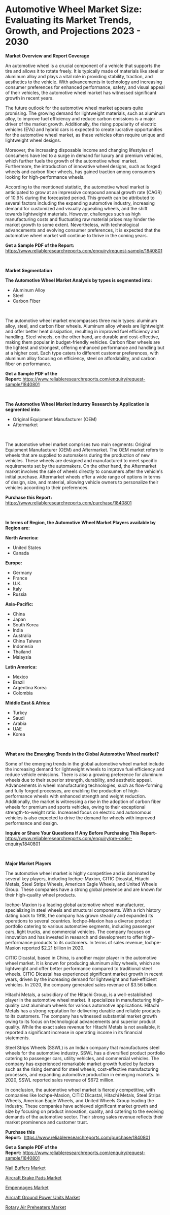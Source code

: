 <p><h1>Automotive Wheel Market Size: Evaluating its Market Trends, Growth, and Projections 2023 - 2030</h1></p><p><strong>Market Overview and Report Coverage</strong></p>
<p><p>An automotive wheel is a crucial component of a vehicle that supports the tire and allows it to rotate freely. It is typically made of materials like steel or aluminum alloy and plays a vital role in providing stability, traction, and aesthetics to the vehicle. With advancements in technology and increasing consumer preferences for enhanced performance, safety, and visual appeal of their vehicles, the automotive wheel market has witnessed significant growth in recent years.</p><p>The future outlook for the automotive wheel market appears quite promising. The growing demand for lightweight materials, such as aluminum alloy, to improve fuel efficiency and reduce carbon emissions is a major driver of the market growth. Additionally, the rising popularity of electric vehicles (EVs) and hybrid cars is expected to create lucrative opportunities for the automotive wheel market, as these vehicles often require unique and lightweight wheel designs.</p><p>Moreover, the increasing disposable income and changing lifestyles of consumers have led to a surge in demand for luxury and premium vehicles, which further fuels the growth of the automotive wheel market. Furthermore, the introduction of innovative wheel designs, such as forged wheels and carbon fiber wheels, has gained traction among consumers looking for high-performance wheels.</p><p>According to the mentioned statistic, the automotive wheel market is anticipated to grow at an impressive compound annual growth rate (CAGR) of 10.9% during the forecasted period. This growth can be attributed to several factors including the expanding automotive industry, increasing demand for customized and visually appealing wheels, and the shift towards lightweight materials. However, challenges such as high manufacturing costs and fluctuating raw material prices may hinder the market growth to some extent. Nevertheless, with technological advancements and evolving consumer preferences, it is expected that the automotive wheel market will continue to thrive in the coming years.</p></p>
<p><strong>Get a Sample PDF of the Report:</strong> <a href="https://www.reliableresearchreports.com/enquiry/request-sample/1840801">https://www.reliableresearchreports.com/enquiry/request-sample/1840801</a></p>
<p>&nbsp;</p>
<p><strong>Market Segmentation</strong></p>
<p><strong>The Automotive Wheel Market Analysis by types is segmented into:</strong></p>
<p><ul><li>Aluminum Alloy</li><li>Steel</li><li>Carbon Fiber</li></ul></p>
<p>&nbsp;</p>
<p><p>The automotive wheel market encompasses three main types: aluminum alloy, steel, and carbon fiber wheels. Aluminum alloy wheels are lightweight and offer better heat dissipation, resulting in improved fuel efficiency and handling. Steel wheels, on the other hand, are durable and cost-effective, making them popular in budget-friendly vehicles. Carbon fiber wheels are the lightest and strongest, offering enhanced performance and handling but at a higher cost. Each type caters to different customer preferences, with aluminum alloy focusing on efficiency, steel on affordability, and carbon fiber on performance.</p></p>
<p><strong>Get a Sample PDF of the Report:</strong>&nbsp;<a href="https://www.reliableresearchreports.com/enquiry/request-sample/1840801">https://www.reliableresearchreports.com/enquiry/request-sample/1840801</a></p>
<p>&nbsp;</p>
<p><strong>The Automotive Wheel Market Industry Research by Application is segmented into:</strong></p>
<p><ul><li>Original Equipment Manufacturer (OEM)</li><li>Aftermarket</li></ul></p>
<p>&nbsp;</p>
<p><p>The automotive wheel market comprises two main segments: Original Equipment Manufacturer (OEM) and Aftermarket. The OEM market refers to wheels that are supplied to automakers during the production of new vehicles. These wheels are designed and manufactured to meet specific requirements set by the automakers. On the other hand, the Aftermarket market involves the sale of wheels directly to consumers after the vehicle's initial purchase. Aftermarket wheels offer a wide range of options in terms of design, size, and material, allowing vehicle owners to personalize their vehicles according to their preferences.</p></p>
<p><strong>Purchase this Report:</strong>&nbsp; <a href="https://www.reliableresearchreports.com/purchase/1840801">https://www.reliableresearchreports.com/purchase/1840801</a></p>
<p>&nbsp;</p>
<p><strong>In terms of Region, the Automotive Wheel Market Players available by Region are:</strong></p>
<p>
    <p> <strong> North America: </strong>
        <ul>
            <li>United States</li>
            <li>Canada</li>
        </ul>
        </p> 
    <p> <strong> Europe: </strong>
        <ul>
            <li>Germany</li>
            <li>France</li>
            <li>U.K.</li>
            <li>Italy</li>
            <li>Russia</li>
        </ul>
        </p> 
    <p> <strong> Asia-Pacific: </strong>
        <ul>
            <li>China</li>
            <li>Japan</li>
            <li>South Korea</li>
            <li>India</li>
            <li>Australia</li>
            <li>China Taiwan</li>
            <li>Indonesia</li>
            <li>Thailand</li>
            <li>Malaysia</li>
        </ul>
        </p> 
    <p> <strong> Latin America: </strong>
        <ul>
            <li>Mexico</li>
            <li>Brazil</li>
            <li>Argentina Korea</li>
            <li>Colombia</li>
        </ul>
        </p> 
    <p> <strong> Middle East & Africa: </strong>
        <ul>
            <li>Turkey</li>
            <li>Saudi</li>
            <li>Arabia</li>
            <li>UAE</li>
            <li>Korea</li>
        </ul>
    </p>
    </p>
<p>&nbsp;</p>
<p><strong>What are the Emerging Trends in the Global Automotive Wheel market?</strong></p>
<p><p>Some of the emerging trends in the global automotive wheel market include the increasing demand for lightweight wheels to improve fuel efficiency and reduce vehicle emissions. There is also a growing preference for aluminum wheels due to their superior strength, durability, and aesthetic appeal. Advancements in wheel manufacturing technologies, such as flow-forming and fully forged processes, are enabling the production of high-performance wheels with enhanced strength and weight reduction. Additionally, the market is witnessing a rise in the adoption of carbon fiber wheels for premium and sports vehicles, owing to their exceptional strength-to-weight ratio. Increased focus on electric and autonomous vehicles is also expected to drive the demand for wheels with improved performance and design.</p></p>
<p><strong>Inquire or Share Your Questions If Any Before Purchasing This Report</strong>- <a href="https://www.reliableresearchreports.com/enquiry/pre-order-enquiry/1840801">https://www.reliableresearchreports.com/enquiry/pre-order-enquiry/1840801</a></p>
<p>&nbsp;</p>
<p><strong>Major Market Players</strong></p>
<p><p>The automotive wheel market is highly competitive and is dominated by several key players, including Iochpe-Maxion, CITIC Dicastal, Hitachi Metals, Steel Strips Wheels, American Eagle Wheels, and United Wheels Group. These companies have a strong global presence and are known for their high-quality wheel products.</p><p>Iochpe-Maxion is a leading global automotive wheel manufacturer, specializing in steel wheels and structural components. With a rich history dating back to 1918, the company has grown steadily and expanded its operations to several countries. Iochpe-Maxion has a diverse product portfolio catering to various automotive segments, including passenger cars, light trucks, and commercial vehicles. The company focuses on innovation and has invested in research and development to offer high-performance products to its customers. In terms of sales revenue, Iochpe-Maxion reported $2.21 billion in 2020.</p><p>CITIC Dicastal, based in China, is another major player in the automotive wheel market. It is known for producing aluminum alloy wheels, which are lightweight and offer better performance compared to traditional steel wheels. CITIC Dicastal has experienced significant market growth in recent years, driven by the increasing demand for lightweight and fuel-efficient vehicles. In 2020, the company generated sales revenue of $3.56 billion.</p><p>Hitachi Metals, a subsidiary of the Hitachi Group, is a well-established player in the automotive wheel market. It specializes in manufacturing high-quality cast aluminum wheels for various automotive applications. Hitachi Metals has a strong reputation for delivering durable and reliable products to its customers. The company has witnessed substantial market growth owing to its focus on technological advancements and superior product quality. While the exact sales revenue for Hitachi Metals is not available, it reported a significant increase in operating income in its financial statements.</p><p>Steel Strips Wheels (SSWL) is an Indian company that manufactures steel wheels for the automotive industry. SSWL has a diversified product portfolio catering to passenger cars, utility vehicles, and commercial vehicles. The company has experienced remarkable market growth fueled by factors such as the rising demand for steel wheels, cost-effective manufacturing processes, and expanding automotive production in emerging markets. In 2020, SSWL reported sales revenue of $672 million.</p><p>In conclusion, the automotive wheel market is fiercely competitive, with companies like Iochpe-Maxion, CITIC Dicastal, Hitachi Metals, Steel Strips Wheels, American Eagle Wheels, and United Wheels Group leading the industry. These companies have achieved significant market growth and size by focusing on product innovation, quality, and catering to the evolving demands of the automotive sector. Their strong sales revenue reflects their market prominence and customer trust.</p></p>
<p><strong>Purchase this Report:</strong>&nbsp;&nbsp;<a href="https://www.reliableresearchreports.com/purchase/1840801">https://www.reliableresearchreports.com/purchase/1840801</a></p>
<p></p>
<p><strong>Get a Sample PDF of the Report:</strong>&nbsp;<a href="https://www.reliableresearchreports.com/enquiry/request-sample/1840801">https://www.reliableresearchreports.com/enquiry/request-sample/1840801</a></p>
<p><p><a href="https://medium.com/@v27092023/nail-buffers-market-research-report-its-history-and-forecast-2023-to-2030-a4c43d95400a">Nail Buffers Market</a></p><p><a href="https://github.com/ambrozg/Market-Research-Report-List-1/blob/main/aircraft-brake-pads-market.md">Aircraft Brake Pads Market</a></p><p><a href="https://github.com/gshchiplitsov/Market-Research-Report-List-1/blob/main/empennages-market.md">Empennages Market</a></p><p><a href="https://www.linkedin.com/pulse/aircraft-ground-power-units-market-size-share-amp-trends-analysis-txj9f/">Aircraft Ground Power Units Market</a></p><p><a href="https://www.linkedin.com/pulse/rotary-air-preheaters-market-share-amp-new-trends-uhnff/">Rotary Air Preheaters Market</a></p></p>